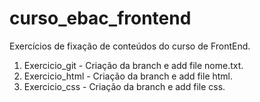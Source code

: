 # curso_ebac_frontend
Exercícios de fixação de conteúdos do curso de FrontEnd.

1. Exercicio_git - Criação da branch e add file nome.txt.
2. Exercicio_html - Criação da branch e add file html.
3. Exercicio_css - Criação da branch e add file css.
